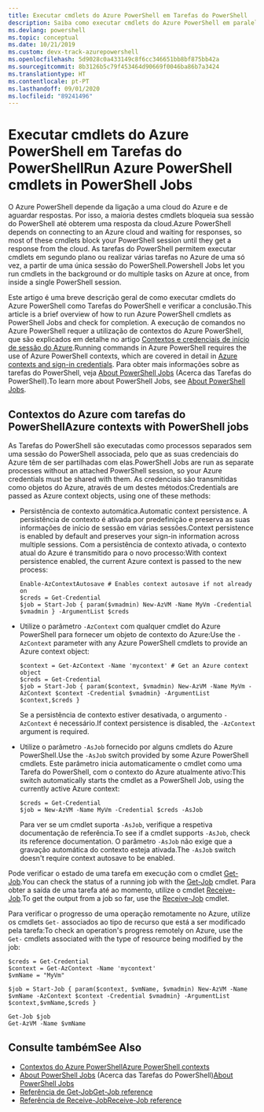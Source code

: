 ```yaml
---
title: Executar cmdlets do Azure PowerShell em Tarefas do PowerShell
description: Saiba como executar cmdlets do Azure PowerShell em paralelo ou como tarefas em segundo plano, com -AsJob e Start-Job.
ms.devlang: powershell
ms.topic: conceptual
ms.date: 10/21/2019
ms.custom: devx-track-azurepowershell
ms.openlocfilehash: 5d9028c0a433149c8f6cc346651bb8bf875bb42a
ms.sourcegitcommit: 8b3126b5c79f453464d90669f0046ba86b7a3424
ms.translationtype: HT
ms.contentlocale: pt-PT
ms.lasthandoff: 09/01/2020
ms.locfileid: "89241496"
---
```

# <a name="run-azure-powershell-cmdlets-in-powershell-jobs"></a><span data-ttu-id="3c629-103">Executar cmdlets do Azure PowerShell em Tarefas do PowerShell</span><span class="sxs-lookup"><span data-stu-id="3c629-103">Run Azure PowerShell cmdlets in PowerShell Jobs</span></span>

<span data-ttu-id="3c629-104">O Azure PowerShell depende da ligação a uma cloud do Azure e de aguardar respostas. Por isso, a maioria destes cmdlets bloqueia sua sessão do PowerShell até obterem uma resposta da cloud.</span><span class="sxs-lookup"><span data-stu-id="3c629-104">Azure PowerShell depends on connecting to an Azure cloud and waiting for responses, so most of these cmdlets block your PowerShell session until they get a response from the cloud.</span></span>
<span data-ttu-id="3c629-105">As tarefas do PowerShell permitem executar cmdlets em segundo plano ou realizar várias tarefas no Azure de uma só vez, a partir de uma única sessão do PowerShell.</span><span class="sxs-lookup"><span data-stu-id="3c629-105">Powershell Jobs let you run cmdlets in the background or do multiple tasks on Azure at once, from inside a single PowerShell session.</span></span>

<span data-ttu-id="3c629-106">Este artigo é uma breve descrição geral de como executar cmdlets do Azure PowerShell como Tarefas do PowerShell e verificar a conclusão.</span><span class="sxs-lookup"><span data-stu-id="3c629-106">This article is a brief overview of how to run Azure PowerShell cmdlets as PowerShell Jobs and check for completion.</span></span> <span data-ttu-id="3c629-107">A execução de comandos no Azure PowerShell requer a utilização de contextos do Azure PowerShell, que são explicados em detalhe no artigo [Contextos e credenciais de início de sessão do Azure](context-persistence.md).</span><span class="sxs-lookup"><span data-stu-id="3c629-107">Running commands in Azure PowerShell requires the use of Azure PowerShell contexts, which are covered in detail in [Azure contexts and sign-in credentials](context-persistence.md).</span></span>
<span data-ttu-id="3c629-108">Para obter mais informações sobre as tarefas do PowerShell, veja [About PowerShell Jobs](/powershell/module/microsoft.powershell.core/about/about_jobs) (Acerca das Tarefas do PowerShell).</span><span class="sxs-lookup"><span data-stu-id="3c629-108">To learn more about PowerShell Jobs, see [About PowerShell Jobs](/powershell/module/microsoft.powershell.core/about/about_jobs).</span></span>

## <a name="azure-contexts-with-powershell-jobs"></a><span data-ttu-id="3c629-109">Contextos do Azure com tarefas do PowerShell</span><span class="sxs-lookup"><span data-stu-id="3c629-109">Azure contexts with PowerShell jobs</span></span>

<span data-ttu-id="3c629-110">As Tarefas do PowerShell são executadas como processos separados sem uma sessão do PowerShell associada, pelo que as suas credenciais do Azure têm de ser partilhadas com elas.</span><span class="sxs-lookup"><span data-stu-id="3c629-110">PowerShell Jobs are run as separate processes without an attached PowerShell session, so your Azure credentials must be shared with them.</span></span> <span data-ttu-id="3c629-111">As credenciais são transmitidas como objetos do Azure, através de um destes métodos:</span><span class="sxs-lookup"><span data-stu-id="3c629-111">Credentials are passed as Azure context objects, using one of these methods:</span></span>

* <span data-ttu-id="3c629-112">Persistência de contexto automática.</span><span class="sxs-lookup"><span data-stu-id="3c629-112">Automatic context persistence.</span></span> <span data-ttu-id="3c629-113">A persistência de contexto é ativada por predefinição e preserva as suas informações de início de sessão em várias sessões.</span><span class="sxs-lookup"><span data-stu-id="3c629-113">Context persistence is enabled by default and preserves your sign-in information across multiple sessions.</span></span> <span data-ttu-id="3c629-114">Com a persistência de contexto ativada, o contexto atual do Azure é transmitido para o novo processo:</span><span class="sxs-lookup"><span data-stu-id="3c629-114">With context persistence enabled, the current Azure context is passed to the new process:</span></span>

  ```azurepowershell-interactive
  Enable-AzContextAutosave # Enables context autosave if not already on
  $creds = Get-Credential
  $job = Start-Job { param($vmadmin) New-AzVM -Name MyVm -Credential $vmadmin } -ArgumentList $creds
  ```

* <span data-ttu-id="3c629-115">Utilize o parâmetro `-AzContext` com qualquer cmdlet do Azure PowerShell para fornecer um objeto de contexto do Azure:</span><span class="sxs-lookup"><span data-stu-id="3c629-115">Use the `-AzContext` parameter with any Azure PowerShell cmdlets to provide an Azure context object:</span></span>

  ```azurepowershell-interactive
  $context = Get-AzContext -Name 'mycontext' # Get an Azure context object
  $creds = Get-Credential
  $job = Start-Job { param($context, $vmadmin) New-AzVM -Name MyVm -AzContext $context -Credential $vmadmin} -ArgumentList $context,$creds }
  ```

  <span data-ttu-id="3c629-116">Se a persistência de contexto estiver desativada, o argumento `-AzContext` é necessário.</span><span class="sxs-lookup"><span data-stu-id="3c629-116">If context persistence is disabled, the `-AzContext` argument is required.</span></span>

* <span data-ttu-id="3c629-117">Utilize o parâmetro `-AsJob` fornecido por alguns cmdlets do Azure PowerShell.</span><span class="sxs-lookup"><span data-stu-id="3c629-117">Use the `-AsJob` switch provided by some Azure PowerShell cmdlets.</span></span> <span data-ttu-id="3c629-118">Este parâmetro inicia automaticamente o cmdlet como uma Tarefa do PowerShell, com o contexto do Azure atualmente ativo:</span><span class="sxs-lookup"><span data-stu-id="3c629-118">This switch automatically starts the cmdlet as a PowerShell Job, using the currently active Azure context:</span></span>

  ```azurepowershell-interactive
  $creds = Get-Credential
  $job = New-AzVM -Name MyVm -Credential $creds -AsJob
  ```

  <span data-ttu-id="3c629-119">Para ver se um cmdlet suporta `-AsJob`, verifique a respetiva documentação de referência.</span><span class="sxs-lookup"><span data-stu-id="3c629-119">To see if a cmdlet supports `-AsJob`, check its reference documentation.</span></span> <span data-ttu-id="3c629-120">O parâmetro `-AsJob` não exige que a gravação automática do contexto esteja ativada.</span><span class="sxs-lookup"><span data-stu-id="3c629-120">The `-AsJob` switch doesn't require context autosave to be enabled.</span></span>

<span data-ttu-id="3c629-121">Pode verificar o estado de uma tarefa em execução com o cmdlet [Get-Job](/powershell/module/microsoft.powershell.core/get-job).</span><span class="sxs-lookup"><span data-stu-id="3c629-121">You can check the status of a running job with the [Get-Job](/powershell/module/microsoft.powershell.core/get-job) cmdlet.</span></span> <span data-ttu-id="3c629-122">Para obter a saída de uma tarefa até ao momento, utilize o cmdlet [Receive-Job](/powershell/module/microsoft.powershell.core/receive-job).</span><span class="sxs-lookup"><span data-stu-id="3c629-122">To get the output from a job so far, use the [Receive-Job](/powershell/module/microsoft.powershell.core/receive-job) cmdlet.</span></span>

<span data-ttu-id="3c629-123">Para verificar o progresso de uma operação remotamente no Azure, utilize os cmdlets `Get-` associados ao tipo de recurso que está a ser modificado pela tarefa:</span><span class="sxs-lookup"><span data-stu-id="3c629-123">To check an operation's progress remotely on Azure, use the `Get-` cmdlets associated with the type of resource being modified by the job:</span></span>

```azurepowershell-interactive
$creds = Get-Credential
$context = Get-AzContext -Name 'mycontext'
$vmName = "MyVm"

$job = Start-Job { param($context, $vmName, $vmadmin) New-AzVM -Name $vmName -AzContext $context -Credential $vmadmin} -ArgumentList $context,$vmName,$creds }

Get-Job $job
Get-AzVM -Name $vmName
```

## <a name="see-also"></a><span data-ttu-id="3c629-124">Consulte também</span><span class="sxs-lookup"><span data-stu-id="3c629-124">See Also</span></span>

* [<span data-ttu-id="3c629-125">Contextos do Azure PowerShell</span><span class="sxs-lookup"><span data-stu-id="3c629-125">Azure PowerShell contexts</span></span>](context-persistence.md)
* <span data-ttu-id="3c629-126">[About PowerShell Jobs](/powershell/module/microsoft.powershell.core/about/about_jobs) (Acerca das Tarefas do PowerShell)</span><span class="sxs-lookup"><span data-stu-id="3c629-126">[About PowerShell Jobs](/powershell/module/microsoft.powershell.core/about/about_jobs)</span></span>
* [<span data-ttu-id="3c629-127">Referência de Get-Job</span><span class="sxs-lookup"><span data-stu-id="3c629-127">Get-Job reference</span></span>](/powershell/module/microsoft.powershell.core/get-job)
* [<span data-ttu-id="3c629-128">Referência de Receive-Job</span><span class="sxs-lookup"><span data-stu-id="3c629-128">Receive-Job reference</span></span>](/powershell/module/microsoft.powershell.core/receive-job)

